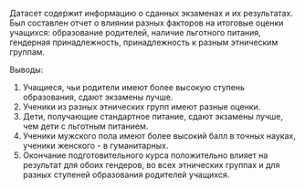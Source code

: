 
Датасет содержит информацию о сданных экзаменах и их результатах. Был составлен отчет о влиянии разных факторов на итоговые оценки учащихся: образование родителей, наличие льготного питания, гендерная принадлежность, принадлежность к разным этническим группам.

Выводы:
1. Учащиеся, чьи родители имеют более высокую ступень образования, сдают экзамены лучше.
2. Ученики из разных этнических групп имеют разные оценки. 
3. Дети, получающие стандартное питание, сдают экзамены лучше, чем дети с льготным питанием.
4. Ученики мужского пола имеют более высокий балл в точных науках, ученики женского - в гуманитарных.
5. Окончание подготовительного курса положительно влияет на результат для обоих гендеров, во всех этнических группах и для разных ступеней образования родителей учащихся.

